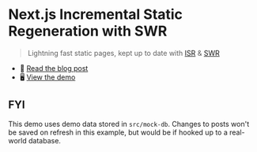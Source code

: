 # Next.js Incremental Static Regeneration with SWR

> Lightning fast static pages, kept up to date with [ISR](https://nextjs.org/docs/basic-features/data-fetching#incremental-static-regeneration) &amp; [SWR](https://swr.vercel.app)

- 📝 [Read the blog post](https://joebell.co.uk/blog/updating-static-next-js-pages-instantly)
- 🖥️ [View the demo](https://example-next-isr-with-swr.vercel.app/)

## FYI

This demo uses demo data stored in `src/mock-db`. Changes to posts won't be saved on refresh in this example, but would be if hooked up to a real-world database.

